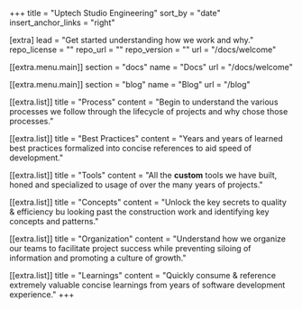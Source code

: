 +++
title = "Uptech Studio Engineering"
sort_by = "date"
insert_anchor_links = "right"

[extra]
lead = "Get started understanding how we work and why."
repo_license = ""
repo_url = ""
repo_version = ""
url = "/docs/welcome"

[[extra.menu.main]]
section = "docs"
name = "Docs"
url = "/docs/welcome"

[[extra.menu.main]]
section = "blog"
name = "Blog"
url = "/blog"

[[extra.list]]
title = "Process"
content = "Begin to understand the various processes we follow through the lifecycle of projects and why chose those processes."

[[extra.list]]
title = "Best Practices"
content = "Years and years of learned best practices formalized into concise references to aid speed of development."

[[extra.list]]
title = "Tools"
content = "All the <b>custom</b> tools we have built, honed and specialized to usage of over the many years of projects."

[[extra.list]]
title = "Concepts"
content = "Unlock the key secrets to quality & efficiency bu looking past the construction work and identifying key concepts and patterns."

[[extra.list]]
title = "Organization"
content = "Understand how we organize our teams to facilitate project success while preventing siloing of information and promoting a culture of growth."

[[extra.list]]
title = "Learnings"
content = "Quickly consume & reference extremely valuable concise learnings from years of software development experience."
+++
